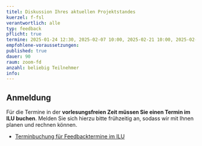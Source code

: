 ```yaml
---
titel: Diskussion Ihres aktuellen Projektstandes
kuerzel: f-fsl
verantwortlich: alle
typ: feedback
pflicht: true
termine: 2025-01-24 12:30, 2025-02-07 10:00, 2025-02-21 10:00, 2025-02-28 10:00
empfohlene-voraussetzungen: 
published: true
dauer: 90
raum: zoom-fd
anzahl: beliebig Teilnehmer
info:
---
```


## Anmeldung

Für die Termine in der **vorlesungsfreien Zeit müssen Sie einen Termin im ILU buchen**. Melden Sie sich hierzu bitte frühzeitig an, sodass wir mit Ihnen planen und rechnen können.

- [Terminbuchung für Feedbacktermine im ILU](https://ilu.th-koeln.de/ilias.php?baseClass=ilrepositorygui&ref_id=431172)
